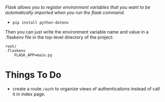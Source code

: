 
*Flask allows you to register environment variables that you want to be automatically imported when you run the flask command.*

* `pip install python-dotenv`

Then you can just write the environment variable name and value in a .flaskenv file in the top-level directory of the project:

    root/
    .flaskenv
        FLASK_APP=main.py

# Things To Do
* create a route `/auth` to organize views of authentications instead of call it in index page.